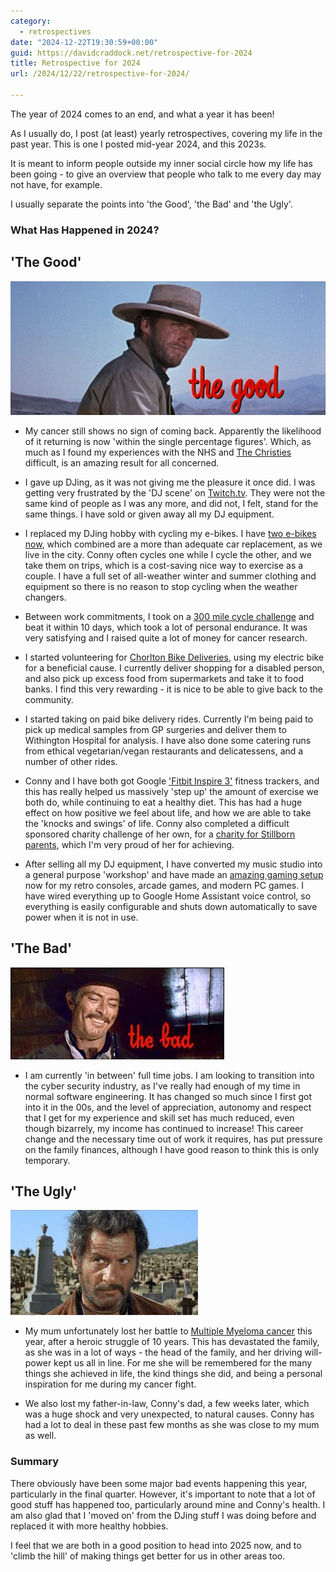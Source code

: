 ```yaml
---
category:
  - retrospectives
date: "2024-12-22T19:30:59+00:00"
guid: https://davidcraddock.net/retrospective-for-2024
title: Retrospective for 2024
url: /2024/12/22/retrospective-for-2024/

---
```

The year of 2024 comes to an end, and what a year it has been!

As I usually do, I post (at least) yearly retrospectives, covering my life in the past year. This is one I posted mid-year 2024, and this 2023s.

It is meant to inform people outside my inner social circle how my life has been going - to give an overview that people who talk to me every day may not have, for example.

I usually separate the points into 'the Good', 'the Bad' and 'the Ugly'.

### What Has Happened in 2024?

## 'The Good'

![image](thegood.jpg)

* My cancer still shows no sign of coming back. Apparently the likelihood of it returning is now 'within the single percentage figures'. Which, as much as I found my experiences with the NHS and [The Christies](https://www.christie.nhs.uk/) difficult, is an amazing result for all concerned.

* I gave up DJing, as it was not giving me the pleasure it once did. I was getting very frustrated by the 'DJ scene' on [Twitch.tv](https://twitch.tv). They were not the same kind of people as I was any more, and did not, I felt, stand for the same things. I have sold or given away all my DJ equipment.

* I replaced my DJing hobby with cycling my e-bikes. I have [two e-bikes now](https://davidcraddock.net/my-bike/), which combined are a more than adequate car replacement, as we live in the city. Conny often cycles one while I cycle the other, and we take them on trips, which is a cost-saving nice way to exercise as a couple. I have a full set of all-weather winter and summer clothing and equipment so there is no reason to stop cycling when the weather changers.

* Between work commitments, I took on a [300 mile cycle challenge](https://cyclethemonth.prostatecanceruk.org/fundraising/david-craddocks-get-fit-on-my-ebike-by-cyclin) and beat it within 10 days, which took a lot of personal endurance. It was very satisfying and I raised quite a lot of money for cancer research.

* I started volunteering for [Chorlton Bike Deliveries](https://chorltonbikedeliveries.coop/), using my electric bike for a beneficial cause. I currently deliver shopping for a disabled person, and also pick up excess food from supermarkets and take it to food banks. I find this very rewarding - it is nice to be able to give back to the community.

* I started taking on paid bike delivery rides. Currently I'm being paid to pick up medical samples from GP surgeries and deliver them to Withington Hospital for analysis. I have also done some catering runs from ethical vegetarian/vegan restaurants and delicatessens, and a number of other rides.

* Conny and I have both got Google ['Fitbit Inspire 3'](https://store.google.com/gb/product/fitbit_inspire_3?hl=en-GB) fitness trackers, and this has really helped us massively 'step up' the amount of exercise we both do, while continuing to eat a healthy diet. This has had a huge effect on how positive we feel about life, and how we are able to take the 'knocks and swings' of life. Conny also completed a difficult sponsored charity challenge of her own, for a [charity for Stillborn parents](https://fundraising.sands.org.uk/), which I'm very proud of her for achieving.

* After selling all my DJ equipment, I have converted my music studio into a general purpose 'workshop' and have made an [amazing gaming setup](https://davidcraddock.net/my-gaming-setup/) now for my retro consoles, arcade games, and modern PC games. I have wired everything up to Google Home Assistant voice control, so everything is easily configurable and shuts down automatically to save power when it is not in use.

## 'The Bad'

![image](thebad.jpg)

* I am currently 'in between' full time jobs. I am looking to transition into the cyber security industry, as I've really had enough of my time in normal software engineering. It has changed so much since I first got into it in the 00s, and the level of appreciation, autonomy and respect that I get for my experience and skill set has much reduced, even though bizarrely, my income has continued to increase! This career change and the necessary time out of work it requires, has put pressure on the family finances, although I have good reason to think this is only temporary.

## 'The Ugly'

![image](theugly.jpg)

* My mum unfortunately lost her battle to [Multiple Myeloma cancer](https://www.nhs.uk/conditions/multiple-myeloma/) this year, after a heroic struggle of 10 years. This has devastated the family, as she was in a lot of ways - the head of the family, and her driving will-power kept us all in line.  For me she will be remembered for the many things she achieved in life, the kind things she did, and being a personal inspiration for me during my cancer fight.

* We also lost my father-in-law, Conny's dad, a few weeks later, which was a huge shock and very unexpected, to natural causes. Conny has had a lot to deal in these past few months as she was close to my mum as well.

### Summary

There obviously have been some major bad events happening this year, particularly in the final quarter. However, it's important to note that a lot of good stuff has happened too, particularly around mine and Conny's health. I am also glad that I 'moved on' from the DJing stuff I was doing before and replaced it with more healthy hobbies.

I feel that we are both in a good position to head into 2025 now, and to 'climb the hill' of making things get better for us in other areas too.
